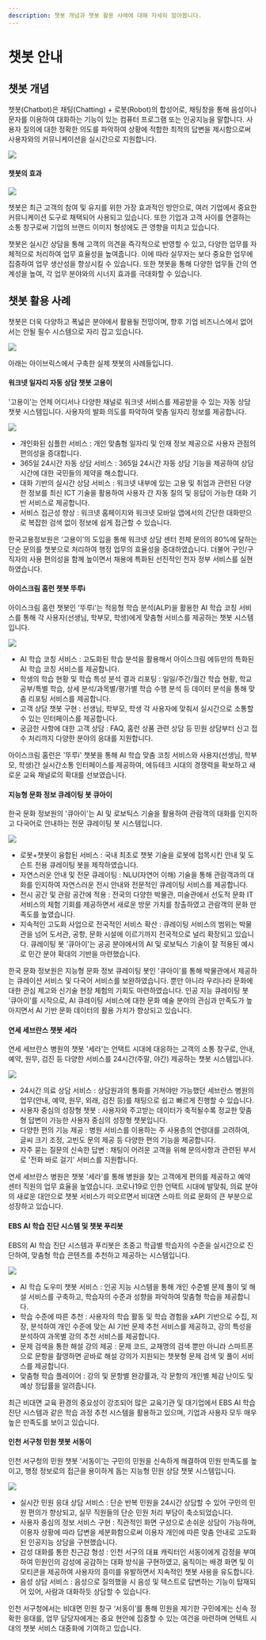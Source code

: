 ```yaml
---
description: 챗봇 개념과 챗봇 활용 사례에 대해 자세히 알아봅니다.
---
```


# 챗봇 안내

## 챗봇 개념

챗봇(Chatbot)은 채팅(Chatting) + 로봇(Robot)의 합성어로, 채팅창을 통해 음성이나 문자를 이용하여 대화하는 기능이 있는 컴퓨터 프로그램 또는 인공지능을 말합니다. 사용자 질의에 대한 정확한 의도를 파악하여 상황에 적합한 최적의 답변을 제시함으로써 사용자와의 커뮤니케이션을 실시간으로 지원합니다.             &#x20;

![](../.gitbook/assets/Animation.gif)

#### 챗봇의 효과                                                                           &#x20;

![](<../.gitbook/assets/챗봇의 효과.png>)

챗봇은 최근 고객의 참여 및 유지를 위한 가장 효과적인 방안으로, 여러 기업에서 중요한 커뮤니케이션 도구로 채택되어 사용되고 있습니다. 또한 기업과 고객 사이를 연결하는 소통 창구로써 기업의 브랜드 이미지 형성에도 큰 영향을 미치고 있습니다.&#x20;

챗봇은 실시간 상담을 통해 고객의 의견을 즉각적으로 반영할 수 있고, 다양한 업무를 자체적으로 처리하여 업무 효율성을 높여줍니다. 이에 따라 실무자는 보다 중요한 업무에 집중하여 업무 생산성을 향상시킬 수 있습니다. 또한 챗봇을 통해 다양한 업무들 간의 연계성을 높여, 각 업무 분야와의 시너지 효과를 극대화할 수 있습니다.



## 챗봇 활용 사례&#x20;

챗봇은 더욱 다양하고 폭넓은 분야에서 활용될 전망이며, 향후 기업 비즈니스에서 없어서는 안될 필수 시스템으로 자리 잡고 있습니다. &#x20;

![](../.gitbook/assets/활용분야.png)

아래는 아이브릭스에서 구축한 실제 챗봇의 사례들입니다.      &#x20;

#### 워크넷 일자리 자동 상담 챗봇 고용이

'고용이'는 언제 어디서나 다양한 채널로 워크넷 서비스를 제공받을 수 있는 자동 상담 챗봇 시스템입니다. 사용자의 발화 의도를 파악하여 맞춤 일자리 정보를 제공합니다.

![](../.gitbook/assets/고용이.png)

* 개인화된 심플한 서비스 : 개인 맞춤형 일자리 및 인재 정보 제공으로 사용자 관점의 편의성을 증대합니다.
* 365일 24시간 자동 상담 서비스 : 365일 24시간 자동 상담 기능을 제공하여 상담 시간에 대한 국민들의 제약을 해소합니다.
* 대화 기반의 실시간 상담 서비스 : 워크넷 내부에 있는 고용 및 취업과 관련된 다양한 정보를 최신 ICT 기술을 활용하여 사용자 간 자동 질의 및 응답이 가능한 대화 기반 서비스로 제공합니다.
* 서비스 접근성 향상 : 워크넷 홈페이지와 워크넷 모바일 앱에서의 간단한 대화만으로 복잡한 검색 없이 정보에 쉽게 접근할 수 있습니다.

한국고용정보원은 ‘고용이’의 도입을 통해 워크넷 상담 센터 전체 문의의 80%에 달하는 단순 문의를 챗봇으로 처리하여 행정 업무의 효율성을 증대하였습니다. 더불어 구인/구직자의 사용 편의성을 함께 높이면서 채용에 특화된 선진적인 전자 정부 서비스를 실현하였습니다.

&#x20; &#x20;

#### 아이스크림 홈런 챗봇 뚜루i

아이스크림 홈런 챗봇인 '뚜루i'는 적응형 학습 분석(ALP)을 활용한 AI 학습 코칭 서비스를 통해 각 사용자(선생님, 학부모, 학생)에게 맞춤형 서비스를 제공하는 챗봇 시스템입니다.&#x20;

![](../.gitbook/assets/뚜루i.png)

* AI 학습 코칭 서비스 : 고도화된 학습 분석을 활용해서 아이스크림 에듀만의 특화된 AI 학습 코칭 서비스를 제공합니다.
* 학생의 학습 현황 및 학습 특성 분석 결과 리포팅 : 일일/주간/월간 학습 현황, 학교 공부/특별 학습, 상세 분석/과목별/평가별 학습 수행 분석 등 데이터 분석을 통해 맞춤 리포팅 서비스를 제공합니다.
* 고객 상담 챗봇 구현 : 선생님, 학부모, 학생 각 사용자에 맞춰서 실시간으로 소통할 수 있는 인터페이스를 제공합니다.
* 궁금한 사항에 대한 고객 상담 : FAQ, 홈런 상품 관련 상담 등 민원 상담부터 신고 접수 처리까지 다양한 분야의 응대를 지원합니다.

아이스크림 홈런은 '뚜루i' 챗봇을 통해 AI 학습 맞춤 코칭 서비스와 사용자(선생님, 학부모, 학생)간 실시간소통 인터페이스를 제공하여, 에듀테크 시대의 경쟁력을 확보하고 새로운 교육 채널로의 확대를 선보였습니다.&#x20;



#### 지능형 문화 정보 큐레이팅 봇 큐아이

한국 문화 정보원의 '큐아이'는 AI 및 로보틱스 기술을 활용하여 관람객의 대화를 인지하고 다국어로 안내하는 전문 큐레이팅 봇 시스템입니다.

![](<../.gitbook/assets/큐아이 (1).png>)

* 로봇+챗봇이 융합된 서비스 : 국내 최초로 챗봇 기술을 로봇에 접목시킨 안내 및 도슨트 전용 큐레이팅 봇을 제작하였습니다.
* 자연스러운 안내 및 전문 큐레이팅 : NLU(자연어 이해) 기술을 통해 관람객과의 대화를 인지하여 자연스러운 전시 안내와 전문적인 큐레이팅 서비스를 제공합니다.
* 전시 공간 및 관람 공간에 적용 : 전국의 다양한 박물관, 미술관에서 선도적 문화 IT 서비스의 체험 기회를 제공하면서 새로운 방문 가치를 창출하였고 관람객의 문화 만족도를 높였습니다.
* 지속적인 고도화 사업으로 전국적인 서비스 확산 : 큐레이팅 서비스의 범위는 박물관을 넘어 도서관, 공항, 문화 시설에 이르기까지 전국적으로 널리 확장되고 있습니다. 큐레이팅 봇 '큐아이'는 공공 분야에서의 AI 및 로보틱스 기술이 잘 적용된 예시로 민간 분야 확대의 기반을 마련했습니다.

한국 문화 정보원은 지능형 문화 정보 큐레이팅 봇인 '큐아이'를 통해 박물관에서 제공하는 큐레이션 서비스 및 다국어 서비스를 보완하였습니다. 뿐만 아니라 우리나라 문화에 대한 관심 제고와 신기술 현장 체험의 기회도 마련하였습니다. 인공 지능 큐레이팅 봇 '큐아이’를 시작으로, AI 큐레이팅 서비스에 대한 문화 예술 분야의 관심과 만족도가 높아지면서 AI 기반 문화 데이터의 활용 가치가 향상되고 있습니다.



#### 연세 세브란스 챗봇 세라

연세 세브란스 병원의 챗봇 '세라'는 언택트 시대에 대응하는 고객의 소통 창구로, 안내, 예약, 원무, 검진 등 다양한 서비스를 24시간(주말, 야간) 제공하는 챗봇 시스템입니다.

![](<../.gitbook/assets/세라 (1).png>)

* 24시간 의료 상담 서비스 : 상담원과의 통화를 거쳐야만 가능했던 세브란스 병원의 업무(안내, 예약, 원무, 외래, 검진 등)를 채팅으로 쉽고 빠르게 진행할 수 있습니다. &#x20;
* 사용자 중심의 성장형 챗봇 : 사용자와 주고받는 데이터가 축적될수록 정교한 맞춤형 답변이 가능한 사용자 중심의 성장형 챗봇입니다.
* 다양한 편의 기능 제공 : 병원 서비스를 이용하는 주 사용층의 연령대를 고려하여, 글씨 크기 조정, 고빈도 문의 제공 등 다양한 편의 기능을 제공합니다.
* 자주 묻는 질문의 신속한 답변 : 채팅이 어려운 고객을 위해 문의사항과 관련된 부서로 '전화 바로 걸기' 서비스를 지원합니다.

연세 세브란스 병원은 챗봇 '세라'를 통해 병원을 찾는 고객에게 편의를 제공하고 예약 센터 직원의 업무 효율을 높였습니다. 코로나19로 인한 언택트 시대에 발맞춰, 의료 분야의 새로운 대안으로 챗봇 서비스가 떠오르면서 비대면 스마트 의료 문화의 큰 부분으로 성장하고 있습니다.&#x20;



#### EBS AI  학습 진단 시스템 및 챗봇 푸리봇  &#x20;

EBS의 AI 학습 진단 시스템과 푸리봇은 초중고 학급별 학습자의 수준을 실시간으로 진단하여, 맞춤형 학습 콘텐츠를 추천하고 제공하는 시스템입니다.&#x20;

![](../.gitbook/assets/EBS푸리봇.png)

* AI 학습 도우미 챗봇 서비스 : 인공 지능 시스템을 통해 개인 수준별 문제 풀이 및 해설 서비스를 구축하고, 학습자의 수준과 성향을 파악하여 맞춤형 학습을 제공합니다.&#x20;
* 학습 수준에 따른 추천 : 사용자의 학습 활동 및 학습 경험을 xAPI 기반으로 수집, 저장, 분석하여 개인 수준에 맞는 AI 기반 문제 추천 서비스를 제공하고, 강의 특성을 분석하여 과목별 강의 추천 서비스를 제공합니다.
* 문제 검색을 통한 해설 강의 제공 : 문제 코드, 교재명의 검색 뿐만 아니라 스마트폰으로 문항을 촬영하면 곧바로 해설 강의가 지원되는 챗봇형 문제 검색 및 풀이 서비스를 제공합니다.
* 맞춤형 학습 플레이어 : 강의 및 문항별 완강률과, 각 문항의 개인별 체감 난이도 및 예상 정답률을 알려줍니다.

최근 비대면 교육 환경의 중요성이 강조되어 많은 교육기관 및 대기업에서 EBS AI 학습 진단 시스템과 같은 학습 과정 추천 시스템을 활용하고 있으며, 기업과 사용자 모두 매우 높은 만족도를 보이고 있습니다.



#### 인천 서구청 민원 챗봇 서동이

인천 서구청의 민원 챗봇 '서동이'는 구민의 민원을 신속하게 해결하여 민원 만족도를 높이고, 행정 정보로의 접근을 용이하게 돕는 지능형 민원 상담 챗봇 시스템입니다.

![](<../.gitbook/assets/서동이 (3).png>)

* 실시간 민원 응대 상담 서비스 : 단순 반복 민원을 24시간 상담할 수 있어 구민의 민원 편의가 향상되고, 실무 직원들의 단순 민원 처리 부담이 축소되었습니다.
* 사용자 중심의 정보 서비스 구현 : 직관적인 화면 구성으로 손쉬운 상담이 가능하며, 이용자 상황에 따라 답변을 세분화함으로써 이용자 개인에 따른 맞춤 안내로 고도화된 인공지능 상담을 구현했습니다.
* 감성 대화를 통한 친근감 형성 : 인천 서구의 대표 캐릭터인 서동이에게 감정을 부여하여 민원인의 감성에 공감하는 대화 방식을 구현하였고, 움직이는 배경 화면 및 이모티콘을 제공하여 사용자의 흥미를 유발하면서 지속적인 챗봇 사용을 유도합니다.
* 음성 상담 서비스 : 음성으로 질의했을 시 음성 및 텍스트로 답변하는 기능이 탑재되어 있어, 사람과 대화하듯 상담할 수 있습니다.

인천 서구청에서는 비대면 민원 창구 ‘서동이’를 통해 민원을 제기한 구민에게는 신속 정확한 응대를, 업무 담당자에게는 중요 현안에 집중할 수 있는 여건을 마련하며 언택트 시대의 챗봇 서비스 대중화에 기여하고 있습니다.


